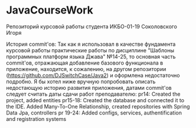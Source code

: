 # JavaCourseWork
Репозиторий курсовой работы студента ИКБО-01-19 Соколовского Игоря

История commit'ов:
Так как я использовал в качестве фундамента курсовой работы практические работы по дисциплине "Шаблоны программных платформ языка Джава" №14-25, то основная часть commit'ов, отражающая добавление базового функционала в приложение, находится, к сожалению, на другом репозитории (https://github.com/DJSwitchCase/Java2) и оформлена недостаточно подробно. Я бы хотел ниже вручную попробовать описать недостающую историю развития приложения, датами commit'ов следует считать даты сдачи работ преподавателю:
 pr14: Created the project, added entities
pr15-18: Created the database and connected it to the IDE. Added Many-To-One Relationship, created repositories with Spring Data Jpa, controllers
pr 19-24: Added configs, services, authentification and registration systems
